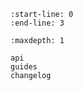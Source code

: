 ```{include} ../README.md
:start-line: 0
:end-line: 3
```

```{toctree}
:maxdepth: 1

api
guides
changelog
```
